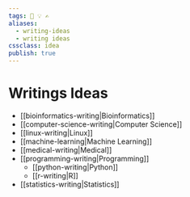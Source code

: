 ```yaml
---
tags: 💨 💡 ✍️
aliases: 
  - writing-ideas
  - writing ideas
cssclass: idea
publish: true
---
```

# Writings Ideas
- [[bioinformatics-writing|Bioinformatics]]
- [[computer-science-writing|Computer Science]]
- [[linux-writing|Linux]]
- [[machine-learning|Machine Learning]]
- [[medical-writing|Medical]]
- [[programming-writing|Programming]]
  - [[python-writing|Python]]
  - [[r-writing|R]]
- [[statistics-writing|Statistics]]
